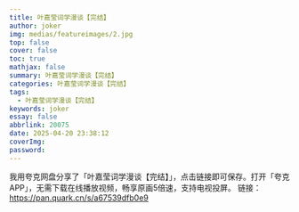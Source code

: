 ```yaml
---
title: 叶嘉莹词学漫谈【完结】
author: joker
img: medias/featureimages/2.jpg
top: false
cover: false
toc: true
mathjax: false
summary: 叶嘉莹词学漫谈【完结】
categories: 叶嘉莹词学漫谈【完结】
tags:
  - 叶嘉莹词学漫谈【完结】
keywords: joker
essay: false
abbrlink: 20075
date: 2025-04-20 23:38:12
coverImg:
password:
---
```


我用夸克网盘分享了「叶嘉莹词学漫谈【完结】」，点击链接即可保存。打开「夸克APP」，无需下载在线播放视频，畅享原画5倍速，支持电视投屏。
链接：https://pan.quark.cn/s/a67539dfb0e9
